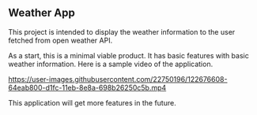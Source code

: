 ## Weather App
This project is intended to display the weather information to the user fetched from open weather API. 

As a start, this is a minimal viable product. It has basic features with basic weather information. 
Here is a sample video of the application. 


https://user-images.githubusercontent.com/22750196/122676608-64eab800-d1fc-11eb-8e8a-698b26250c5b.mp4


This application will get more features in the future.
